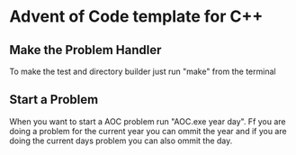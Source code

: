 # Advent of Code template for C++

## Make the Problem Handler
To make the test and directory builder just run "make" from the terminal

## Start a Problem
When you want to start a AOC problem run "AOC.exe year day".
Ff you are doing a problem for the current year you can ommit
the year and if you are doing the current days problem you can
also ommit the day.
